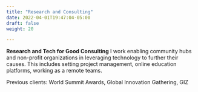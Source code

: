```yaml
---
title: "Research and Consulting"
date: 2022-04-01T19:47:04-05:00
draft: false
weight: 20

---
```


**Research and Tech for Good Consulting**
I work enabling community hubs and non-profit organizations in leveraging technology to further their causes. This includes setting project management, online education platforms, working as a remote teams.

Previous clients: World Summit Awards, Global Innovation Gathering, GIZ 


